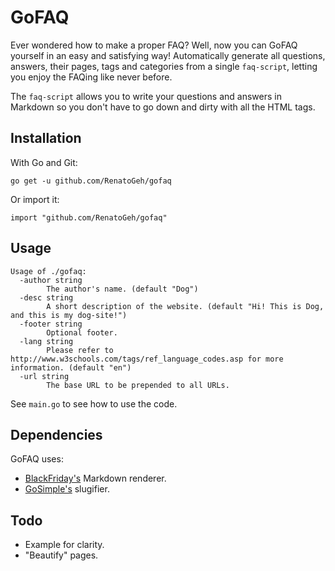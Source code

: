 # GoFAQ

Ever wondered how to make a proper FAQ? Well, now you can GoFAQ yourself
in an easy and satisfying way! Automatically generate all questions,
answers, their pages, tags and categories from a single `faq-script`,
letting you enjoy the FAQing like never before.

The `faq-script` allows you to write your questions and answers in
Markdown so you don't have to go down and dirty with all the HTML tags.

## Installation

With Go and Git:

```
go get -u github.com/RenatoGeh/gofaq
```

Or import it:

```
import "github.com/RenatoGeh/gofaq"
```

## Usage

```
Usage of ./gofaq:
  -author string
        The author's name. (default "Dog")
  -desc string
        A short description of the website. (default "Hi! This is Dog, and this is my dog-site!")
  -footer string
        Optional footer.
  -lang string
        Please refer to http://www.w3schools.com/tags/ref_language_codes.asp for more information. (default "en")
  -url string
        The base URL to be prepended to all URLs.
```

See `main.go` to see how to use the code.

## Dependencies

GoFAQ uses:

- [BlackFriday's](https://github.com/russross/blackfriday) Markdown renderer.
- [GoSimple's](https://github.com/gosimple/slug) slugifier.

## Todo

- Example for clarity.
- "Beautify" pages.
